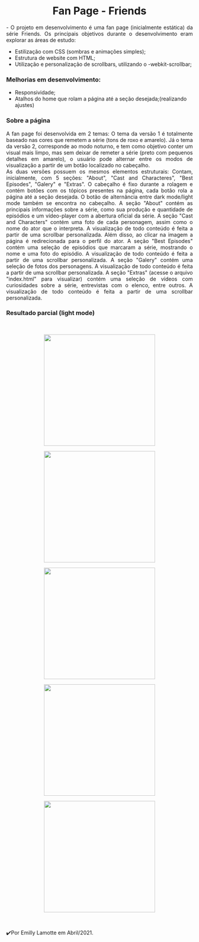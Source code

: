 
<h1 align="center">Fan Page - Friends</h1> 
<p align="justify">
    -  O projeto em desenvolvimento é uma fan page (inicialmente estática) da série Friends. Os principais objetivos durante o desenvolvimento eram explorar as áreas de estudo:<br>
  
 - Estilização com CSS (sombras e animações simples);
 - Estrutura de website com HTML;
 - Utilização e personalização de scrollbars, utilizando o -webkit-scrollbar;
 
  <h3>Melhorias em desenvolvimento:</h3>
 
 - Responsividade;
 - Atalhos do home que rolam a página até a seção desejada;(realizando ajustes)
 </p>
 <h3> Sobre a página</h3>
<p align="justify">
   A fan page foi desenvolvida em 2 temas: O tema  da versão 1 é totalmente baseado nas cores que remetem a série (tons de roxo e amarelo). Já o tema da versão 2, corresponde ao modo noturno, e tem como objetivo conter um visual mais limpo, mas sem deixar de remeter a série (preto com pequenos detalhes em amarelo), o usuário pode alternar entre os modos de visualização a partir de um botão localizado no cabeçalho.<br>
    As duas versões possuem os mesmos elementos estruturais: Contam, inicialmente, com 5 seções: "About", "Cast and Characteres", "Best Episodes", "Galery" e "Extras". O cabeçalho é fixo durante a rolagem e contém botões com os tópicos presentes na página, cada botão rola a página até a seção desejada. O botão de alternância entre dark mode/light mode também se encontra no cabeçalho. A seção "About" contém as principais informações sobre a série, como sua produção e quantidade de episódios e um vídeo-player com a abertura oficial da série. A seção "Cast and Characters" contém uma foto de cada personagem, assim como o nome do ator que o interpreta. A visualização de todo conteúdo é feita a partir de uma scrollbar personalizada. Além disso, ao clicar na imagem a página é redirecionada para o perfil do ator. A seção "Best Episodes" contém uma seleção de episódios que marcaram a série, mostrando o nome e uma foto do episódio. A visualização de todo conteúdo é feita a partir de uma scrollbar personalizada. A seção "Galery" contém uma seleção de fotos dos personagens. A visualização de todo conteúdo é feita a partir de uma scrollbar personalizada. A seção "Extras" (acesse o arquivo "index.html" para visualizar) contém uma seleção de vídeos com curiosidades sobre a série, entrevistas com o elenco, entre outros. A visualização de todo conteúdo é feita a partir de uma scrollbar personalizada.<br>
</p>

<h3 align="justify">Resultado parcial (light mode)</h3> 
<br>
<p align="center"> 
  <img src="https://user-images.githubusercontent.com/79487290/115132162-235b4800-9fd4-11eb-87d5-34a86315a27d.PNG" width="300"/>
</p>
<p align="center"> 
  <img src="https://user-images.githubusercontent.com/79487290/115132169-379f4500-9fd4-11eb-8682-39cc59ca70ba.PNG" width="300"/>
</p>
<p align="center"> 
  <img src="https://user-images.githubusercontent.com/79487290/115132209-5ef61200-9fd4-11eb-8a19-b32074ee7d6b.PNG" width="300"/>
</p>

<p align="center"> 
  <img src="https://user-images.githubusercontent.com/79487290/115132221-7503d280-9fd4-11eb-959b-3e5357f4bb49.PNG" width="300"/>
</p>
<p align="center"> 
  <img src="https://user-images.githubusercontent.com/79487290/115132235-8f3db080-9fd4-11eb-9c32-e2680fdaafe7.PNG" width="300"/>
</p>


<br>

  
 
 ✔️Por Emilly Lamotte em Abril/2021.



 

